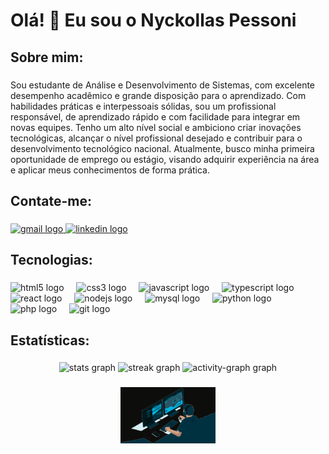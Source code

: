 <h1 align="left">Olá! 👋 Eu sou o Nyckollas Pessoni</h1>

###

<h2 align="left">Sobre mim:</h2>

###

<p align="left">Sou estudante de Análise e Desenvolvimento de Sistemas, com excelente desempenho acadêmico e grande disposição para o aprendizado. Com habilidades práticas e interpessoais sólidas, sou um profissional responsável, de aprendizado rápido e com facilidade para integrar em novas equipes. Tenho um alto nível social e ambiciono criar inovações tecnológicas, alcançar o nível profissional desejado e contribuir para o desenvolvimento tecnológico nacional. Atualmente, busco minha primeira oportunidade de emprego ou estágio, visando adquirir experiência na área e aplicar meus conhecimentos de forma prática.</p>

###

<h2 align="left">Contate-me:</h2>

###

<div align="left">
  <a href="mailto:nyckollas.estagio@gmail.com?subject=Contata%C3%A7%C3%A3o" target="_blank">
    <img src="https://raw.githubusercontent.com/maurodesouza/profile-readme-generator/master/src/assets/icons/social/gmail/default.svg" width="52" height="40" alt="gmail logo"  />
  </a>
  <a href="https://www.linkedin.com/in/nyckollas-pessoni-oliveira/" target="_blank">
    <img src="https://raw.githubusercontent.com/maurodesouza/profile-readme-generator/master/src/assets/icons/social/linkedin/default.svg" width="52" height="40" alt="linkedin logo"  />
  </a>
</div>

###

<h2 align="left">Tecnologias:</h2>

###

<div align="left">
  <img src="https://cdn.jsdelivr.net/gh/devicons/devicon/icons/html5/html5-original.svg" height="30" alt="html5 logo"  />
  <img width="12" />
  <img src="https://cdn.jsdelivr.net/gh/devicons/devicon/icons/css3/css3-original.svg" height="30" alt="css3 logo"  />
  <img width="12" />
  <img src="https://cdn.jsdelivr.net/gh/devicons/devicon/icons/javascript/javascript-original.svg" height="30" alt="javascript logo"  />
  <img width="12" />
  <img src="https://cdn.jsdelivr.net/gh/devicons/devicon/icons/typescript/typescript-original.svg" height="30" alt="typescript logo"  />
  <img width="12" />
  <img src="https://cdn.jsdelivr.net/gh/devicons/devicon/icons/react/react-original.svg" height="30" alt="react logo"  />
  <img width="12" />
  <img src="https://cdn.jsdelivr.net/gh/devicons/devicon/icons/nodejs/nodejs-original.svg" height="30" alt="nodejs logo"  />
  <img width="12" />
  <img src="https://cdn.jsdelivr.net/gh/devicons/devicon/icons/mysql/mysql-original.svg" height="30" alt="mysql logo"  />
  <img width="12" />
  <img src="https://cdn.jsdelivr.net/gh/devicons/devicon/icons/python/python-original.svg" height="30" alt="python logo"  />
  <img width="12" />
  <img src="https://skillicons.dev/icons?i=php" height="30" alt="php logo"  />
  <img width="12" />
  <img src="https://cdn.jsdelivr.net/gh/devicons/devicon/icons/git/git-original.svg" height="30" alt="git logo"  />
</div>

###

<h2 align="left">Estatísticas:</h2>

###





<div align="center">
  <img src="https://github-readme-stats.vercel.app/api?username=SrPessoni&hide_title=false&hide_rank=false&show_icons=true&include_all_commits=true&count_private=true&disable_animations=false&theme=dracula&locale=en&hide_border=false&order=1" height="150" alt="stats graph"  />
  <img src="https://streak-stats.demolab.com?user=SrPessoni&locale=en&mode=daily&theme=dracula&hide_border=false&border_radius=5&order=3" height="150" alt="streak graph"  />
  <img src="https://github-readme-activity-graph.vercel.app/graph?username=SrPessoni&radius=16&theme=react&area=true&order=5" height="300" alt="activity-graph graph"  />
</div>

###

<div align="center">
  <img height="90" src="https://raw.githubusercontent.com/Potential17/Potential17/master/user%20(2).gif"  />
</div>

###
